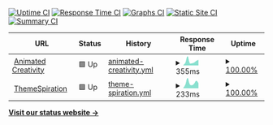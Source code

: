 [![Uptime CI](https://github.com/animatedcreativity/up/workflows/Uptime%20CI/badge.svg)](https://github.com/animatedcreativity/up/actions?query=workflow%3A%22Uptime+CI%22)
[![Response Time CI](https://github.com/animatedcreativity/up/workflows/Response%20Time%20CI/badge.svg)](https://github.com/animatedcreativity/up/actions?query=workflow%3A%22Response+Time+CI%22)
[![Graphs CI](https://github.com/animatedcreativity/up/workflows/Graphs%20CI/badge.svg)](https://github.com/animatedcreativity/up/actions?query=workflow%3A%22Graphs+CI%22)
[![Static Site CI](https://github.com/animatedcreativity/up/workflows/Static%20Site%20CI/badge.svg)](https://github.com/animatedcreativity/up/actions?query=workflow%3A%22Static+Site+CI%22)
[![Summary CI](https://github.com/animatedcreativity/up/workflows/Summary%20CI/badge.svg)](https://github.com/animatedcreativity/up/actions?query=workflow%3A%22Summary+CI%22)

<!--start: status pages-->
<!-- This summary is generated by Upptime (https://github.com/upptime/upptime) -->
<!-- Do not edit this manually, your changes will be overwritten -->
<!-- prettier-ignore -->
| URL | Status | History | Response Time | Uptime |
| --- | ------ | ------- | ------------- | ------ |
| <img alt="" src="https://favicons.githubusercontent.com/animatedcreativity.com" height="13"> [Animated Creativity](https://animatedcreativity.com/) | 🟩 Up | [animated-creativity.yml](https://github.com/animatedcreativity/up/commits/HEAD/history/animated-creativity.yml) | <details><summary><img alt="Response time graph" src="./graphs/animated-creativity/response-time-week.png" height="20"> 355ms</summary><br><a href="https://up.ylo.one/history/animated-creativity"><img alt="Response time 265" src="https://img.shields.io/endpoint?url=https%3A%2F%2Fraw.githubusercontent.com%2Fanimatedcreativity%2Fup%2FHEAD%2Fapi%2Fanimated-creativity%2Fresponse-time.json"></a><br><a href="https://up.ylo.one/history/animated-creativity"><img alt="24-hour response time 457" src="https://img.shields.io/endpoint?url=https%3A%2F%2Fraw.githubusercontent.com%2Fanimatedcreativity%2Fup%2FHEAD%2Fapi%2Fanimated-creativity%2Fresponse-time-day.json"></a><br><a href="https://up.ylo.one/history/animated-creativity"><img alt="7-day response time 355" src="https://img.shields.io/endpoint?url=https%3A%2F%2Fraw.githubusercontent.com%2Fanimatedcreativity%2Fup%2FHEAD%2Fapi%2Fanimated-creativity%2Fresponse-time-week.json"></a><br><a href="https://up.ylo.one/history/animated-creativity"><img alt="30-day response time 278" src="https://img.shields.io/endpoint?url=https%3A%2F%2Fraw.githubusercontent.com%2Fanimatedcreativity%2Fup%2FHEAD%2Fapi%2Fanimated-creativity%2Fresponse-time-month.json"></a><br><a href="https://up.ylo.one/history/animated-creativity"><img alt="1-year response time 265" src="https://img.shields.io/endpoint?url=https%3A%2F%2Fraw.githubusercontent.com%2Fanimatedcreativity%2Fup%2FHEAD%2Fapi%2Fanimated-creativity%2Fresponse-time-year.json"></a></details> | <details><summary><a href="https://up.ylo.one/history/animated-creativity">100.00%</a></summary><a href="https://up.ylo.one/history/animated-creativity"><img alt="All-time uptime 99.94%" src="https://img.shields.io/endpoint?url=https%3A%2F%2Fraw.githubusercontent.com%2Fanimatedcreativity%2Fup%2FHEAD%2Fapi%2Fanimated-creativity%2Fuptime.json"></a><br><a href="https://up.ylo.one/history/animated-creativity"><img alt="24-hour uptime 100.00%" src="https://img.shields.io/endpoint?url=https%3A%2F%2Fraw.githubusercontent.com%2Fanimatedcreativity%2Fup%2FHEAD%2Fapi%2Fanimated-creativity%2Fuptime-day.json"></a><br><a href="https://up.ylo.one/history/animated-creativity"><img alt="7-day uptime 100.00%" src="https://img.shields.io/endpoint?url=https%3A%2F%2Fraw.githubusercontent.com%2Fanimatedcreativity%2Fup%2FHEAD%2Fapi%2Fanimated-creativity%2Fuptime-week.json"></a><br><a href="https://up.ylo.one/history/animated-creativity"><img alt="30-day uptime 99.92%" src="https://img.shields.io/endpoint?url=https%3A%2F%2Fraw.githubusercontent.com%2Fanimatedcreativity%2Fup%2FHEAD%2Fapi%2Fanimated-creativity%2Fuptime-month.json"></a><br><a href="https://up.ylo.one/history/animated-creativity"><img alt="1-year uptime 99.94%" src="https://img.shields.io/endpoint?url=https%3A%2F%2Fraw.githubusercontent.com%2Fanimatedcreativity%2Fup%2FHEAD%2Fapi%2Fanimated-creativity%2Fuptime-year.json"></a></details>
| <img alt="" src="https://favicons.githubusercontent.com/themespiration.com" height="13"> [ThemeSpiration](https://themespiration.com/) | 🟩 Up | [theme-spiration.yml](https://github.com/animatedcreativity/up/commits/HEAD/history/theme-spiration.yml) | <details><summary><img alt="Response time graph" src="./graphs/theme-spiration/response-time-week.png" height="20"> 233ms</summary><br><a href="https://up.ylo.one/history/theme-spiration"><img alt="Response time 194" src="https://img.shields.io/endpoint?url=https%3A%2F%2Fraw.githubusercontent.com%2Fanimatedcreativity%2Fup%2FHEAD%2Fapi%2Ftheme-spiration%2Fresponse-time.json"></a><br><a href="https://up.ylo.one/history/theme-spiration"><img alt="24-hour response time 311" src="https://img.shields.io/endpoint?url=https%3A%2F%2Fraw.githubusercontent.com%2Fanimatedcreativity%2Fup%2FHEAD%2Fapi%2Ftheme-spiration%2Fresponse-time-day.json"></a><br><a href="https://up.ylo.one/history/theme-spiration"><img alt="7-day response time 233" src="https://img.shields.io/endpoint?url=https%3A%2F%2Fraw.githubusercontent.com%2Fanimatedcreativity%2Fup%2FHEAD%2Fapi%2Ftheme-spiration%2Fresponse-time-week.json"></a><br><a href="https://up.ylo.one/history/theme-spiration"><img alt="30-day response time 199" src="https://img.shields.io/endpoint?url=https%3A%2F%2Fraw.githubusercontent.com%2Fanimatedcreativity%2Fup%2FHEAD%2Fapi%2Ftheme-spiration%2Fresponse-time-month.json"></a><br><a href="https://up.ylo.one/history/theme-spiration"><img alt="1-year response time 194" src="https://img.shields.io/endpoint?url=https%3A%2F%2Fraw.githubusercontent.com%2Fanimatedcreativity%2Fup%2FHEAD%2Fapi%2Ftheme-spiration%2Fresponse-time-year.json"></a></details> | <details><summary><a href="https://up.ylo.one/history/theme-spiration">100.00%</a></summary><a href="https://up.ylo.one/history/theme-spiration"><img alt="All-time uptime 100.00%" src="https://img.shields.io/endpoint?url=https%3A%2F%2Fraw.githubusercontent.com%2Fanimatedcreativity%2Fup%2FHEAD%2Fapi%2Ftheme-spiration%2Fuptime.json"></a><br><a href="https://up.ylo.one/history/theme-spiration"><img alt="24-hour uptime 100.00%" src="https://img.shields.io/endpoint?url=https%3A%2F%2Fraw.githubusercontent.com%2Fanimatedcreativity%2Fup%2FHEAD%2Fapi%2Ftheme-spiration%2Fuptime-day.json"></a><br><a href="https://up.ylo.one/history/theme-spiration"><img alt="7-day uptime 100.00%" src="https://img.shields.io/endpoint?url=https%3A%2F%2Fraw.githubusercontent.com%2Fanimatedcreativity%2Fup%2FHEAD%2Fapi%2Ftheme-spiration%2Fuptime-week.json"></a><br><a href="https://up.ylo.one/history/theme-spiration"><img alt="30-day uptime 100.00%" src="https://img.shields.io/endpoint?url=https%3A%2F%2Fraw.githubusercontent.com%2Fanimatedcreativity%2Fup%2FHEAD%2Fapi%2Ftheme-spiration%2Fuptime-month.json"></a><br><a href="https://up.ylo.one/history/theme-spiration"><img alt="1-year uptime 100.00%" src="https://img.shields.io/endpoint?url=https%3A%2F%2Fraw.githubusercontent.com%2Fanimatedcreativity%2Fup%2FHEAD%2Fapi%2Ftheme-spiration%2Fuptime-year.json"></a></details>

<!--end: status pages-->

[**Visit our status website →**](https://up.ylo.one)

